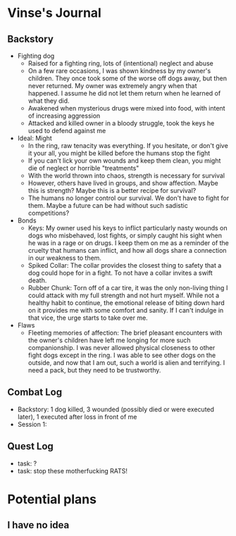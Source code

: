 # Vinse's Journal

## Backstory
- Fighting dog
    - Raised for a fighting ring, lots of (intentional) neglect and abuse
    - On a few rare occasions, I was shown kindness by my owner's children. They once took some of the worse off dogs away, but then never returned. My owner was extremely angry when that happened. I assume he did not let them return when he learned of what they did.
    - Awakened when mysterious drugs were mixed into food, with intent of increasing aggression
    - Attacked and killed owner in a bloody struggle, took the keys he used to defend against me
- Ideal: Might
    - In the ring, raw tenacity was everything. If you hesitate, or don't give it your all, you might be killed before the humans stop the fight
    - If you can't lick your own wounds and keep them clean, you might die of neglect or horrible "treatments"
    - With the world thrown into chaos, strength is necessary for survival
    - However, others have lived in groups, and show affection. Maybe this is strength? Maybe this is a better recipe for survival?
    - The humans no longer control our survival. We don't have to fight for them. Maybe a future can be had without such sadistic competitions?
- Bonds
    - Keys: My owner used his keys to inflict particularly nasty wounds on dogs who misbehaved, lost fights, or simply caught his sight when he was in a rage or on drugs. I keep them on me as a reminder of the cruelty that humans can inflict, and how all dogs share a connection in our weakness to them.
    - Spiked Collar: The collar provides the closest thing to safety that a dog could hope for in a fight. To not have a collar invites a swift death.
    - Rubber Chunk: Torn off of a car tire, it was the only non-living thing I could attack with my full strength and not hurt myself. While not a healthy habit to continue, the emotional release of biting down hard on it provides me with some comfort and sanity. If I can't indulge in that vice, the urge starts to take over me.
- Flaws
    - Fleeting memories of affection: The brief pleasant encounters with the owner's children have left me longing for more such companionship. I was never allowed physical closeness to other fight dogs except in the ring. I was able to see other dogs on the outside, and now that I am out, such a world is alien and terrifying. I need a pack, but they need to be trustworthy.

## Combat Log
- Backstory: 1 dog killed, 3 wounded (possibly died or were executed later), 1 executed after loss in front of me
- Session 1: 

## Quest Log
- task: ?
- task: stop these motherfucking RATS!

# Potential plans
## I have no idea
